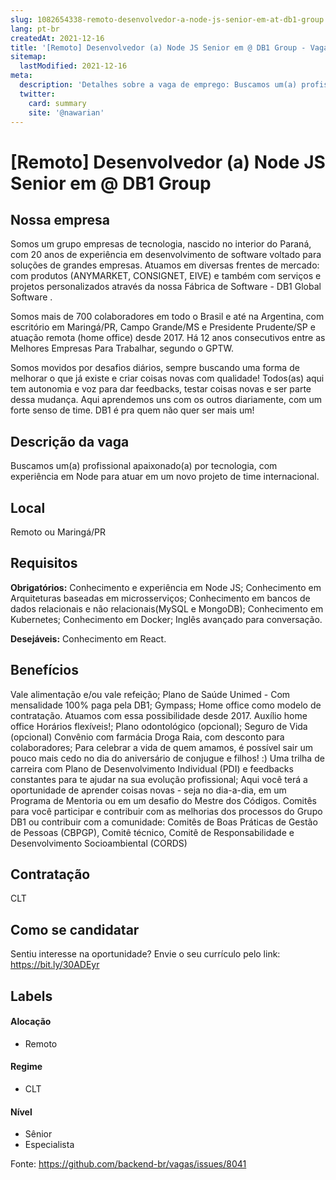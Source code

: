 ```yaml
---
slug: 1082654338-remoto-desenvolvedor-a-node-js-senior-em-at-db1-group
lang: pt-br
createdAt: 2021-12-16
title: '[Remoto] Desenvolvedor (a) Node JS Senior em @ DB1 Group - Vaga de Emprego'
sitemap:
  lastModified: 2021-12-16
meta:
  description: 'Detalhes sobre a vaga de emprego: Buscamos um(a) profissional apaixonado(a) por tecnologia, com experiência em Node para atuar em um novo projeto de time internacional.'
  twitter:
    card: summary
    site: '@nawarian'
---
```


# [Remoto] Desenvolvedor (a) Node JS Senior em @ DB1 Group

## Nossa empresa

Somos um grupo empresas de tecnologia, nascido no interior do Paraná, com 20 anos de experiência em desenvolvimento de software voltado para soluções de grandes empresas. Atuamos em diversas frentes de mercado: com produtos (ANYMARKET, CONSIGNET, EIVE) e também com serviços e projetos personalizados através da nossa Fábrica de Software - DB1 Global Software . 

Somos mais de 700 colaboradores em todo o Brasil e até na Argentina, com escritório em Maringá/PR, Campo Grande/MS e Presidente Prudente/SP e atuação remota (home office) desde 2017. Há 12 anos consecutivos entre as Melhores Empresas Para Trabalhar, segundo o GPTW. 

Somos movidos por desafios diários, sempre buscando uma forma de melhorar o que já existe e criar coisas novas com qualidade! Todos(as) aqui tem autonomia e voz para dar feedbacks, testar coisas novas e ser parte dessa mudança. Aqui aprendemos uns com os outros diariamente, com um forte senso de time. DB1 é pra quem não quer ser mais um!


## Descrição da vaga

Buscamos um(a) profissional apaixonado(a) por tecnologia, com experiência em Node para atuar em um novo projeto de time internacional.


## Local

Remoto ou Maringá/PR

## Requisitos

**Obrigatórios:**
Conhecimento e experiência em Node JS;
Conhecimento em Arquiteturas baseadas em microsserviços;
Conhecimento em bancos de dados relacionais e não relacionais(MySQL e MongoDB);
Conhecimento em Kubernetes;
Conhecimento em Docker;
Inglês avançado para conversação.

**Desejáveis:**
Conhecimento em React.


## Benefícios

Vale alimentação e/ou vale refeição;
Plano de Saúde Unimed - Com mensalidade 100% paga pela DB1;
Gympass;
Home office como modelo de contratação. Atuamos com essa possibilidade desde 2017.
Auxílio home office
Horários flexíveis!;
Plano odontológico (opcional);
Seguro de Vida (opcional)
Convênio com farmácia Droga Raia, com desconto para colaboradores;
Para celebrar a vida de quem amamos, é possível sair um pouco mais cedo no dia do aniversário de conjugue e filhos! :)
Uma trilha de carreira com Plano de Desenvolvimento Individual (PDI) e feedbacks constantes para te ajudar na sua evolução profissional;
Aqui você terá a oportunidade de aprender coisas novas - seja no dia-a-dia, em um Programa de Mentoria ou em um desafio do Mestre dos Códigos.
Comitês para você participar e contribuir com as melhorias dos processos do Grupo DB1 ou contribuir com a comunidade: Comitês de Boas Práticas de Gestão de Pessoas (CBPGP), Comitê técnico, Comitê de Responsabilidade e Desenvolvimento Socioambiental (CORDS)


## Contratação

CLT

## Como se candidatar

Sentiu interesse na oportunidade? Envie o seu currículo pelo link: https://bit.ly/30ADEyr  


## Labels

#### Alocação
- Remoto

#### Regime
- CLT

#### Nível
- Sênior
- Especialista




Fonte: https://github.com/backend-br/vagas/issues/8041